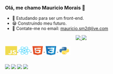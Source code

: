 ### Olá, me chamo Mauricio Morais 👋

- 🌱 Estudando para ser um front-end.
- 😁 Construindo meu futuro.
- 💬 Contate-me no email: mauricio.sm2@live.com

<div align="center">
  <a href="https://github.com/mauricioomorais">
  <img height="160em" src="https://github-readme-stats.vercel.app/api?username=mauricioomorais&show_icons=true&theme=highcontrast&include_all_commits=true&count_private=true"/>
    <img height="160em" src="https://github-readme-stats.vercel.app/api/top-langs/?username=mauricioomorais&layout=compact&langs_count=7&theme=highcontrast"/>
</div>

<div style="display: inline_block"><br>
  <img align="center" alt="mau-Js" height="30" width="40" src="https://raw.githubusercontent.com/devicons/devicon/master/icons/javascript/javascript-plain.svg">
  <img align="center" alt="mau-React" height="30" width="40" src="https://raw.githubusercontent.com/devicons/devicon/master/icons/react/react-original.svg">
  <img align="center" alt="mau-HTML" height="30" width="40" src="https://raw.githubusercontent.com/devicons/devicon/master/icons/html5/html5-original.svg">
  <img align="center" alt="mau-CSS" height="30" width="40" src="https://raw.githubusercontent.com/devicons/devicon/master/icons/css3/css3-original.svg">
  <img align="center" alt="mau-Python" height="30" width="40" src="https://raw.githubusercontent.com/devicons/devicon/master/icons/python/python-original.svg">
</div>
  
  ##
  
  <div> 
  <a href="https://www.instagram.com/mauricioomorais/" target="_blank"><img src="https://img.shields.io/badge/-Instagram-%23E4405F?style=for-the-badge&logo=instagram&logoColor=white" target="_blank"></a>
  <a href="https://www.linkedin.com/in/mauricio-morais-026207213/" target="_blank"><img src="https://img.shields.io/badge/-LinkedIn-%230077B5?style=for-the-badge&logo=linkedin&logoColor=white" target="_blank"></a>
  <a href="https://api.whatsapp.com/send?phone=5553981314084&text=Ol%C3%A1" target="_blank"><img src="https://img.shields.io/badge/WhatsApp-25D366?style=for-the-badge&logo=whatsapp&logoColor=white" target="_blank"></a>
  <a href="https://www.facebook.com/mauriciomorais2012" target="_blank"><img src="https://img.shields.io/badge/Facebook-1877F2?style=for-the-badge&logo=facebook&logoColor=white" target="_blank"></a>
</div>
